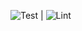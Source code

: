 ![Test](https://img.shields.io/badge/Test-success-93b023?&style=for-the-badge) | 
      ![Lint](https://img.shields.io/badge/Lint-success-blue?&style=for-the-badge)
